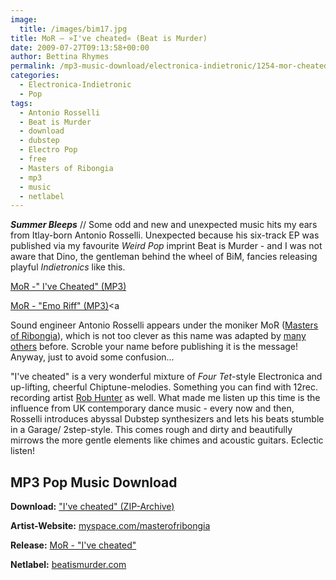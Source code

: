 ```yaml
---
image:
  title: /images/bim17.jpg
title: MoR – »I've cheated« (Beat is Murder)
date: 2009-07-27T09:13:58+00:00
author: Bettina Rhymes
permalink: /mp3-music-download/electronica-indietronic/1254-mor-cheated-beat-murder
categories:
  - Electronica-Indietronic
  - Pop
tags:
  - Antonio Rosselli
  - Beat is Murder
  - download
  - dubstep
  - Electro Pop
  - free
  - Masters of Ribongia
  - mp3
  - music
  - netlabel
---
```

***Summer Bleeps*** // Some odd and new and unexpected music hits my ears from Itlay-born Antonio Rosselli. Unexpected because his six-track EP was published via my favourite _Weird Pop_ imprint Beat is Murder - and I was not aware that Dino, the gentleman behind the wheel of BiM, fancies releasing playful _Indietronics_ like this.

[MoR -" I've Cheated" (MP3)](http://www.archive.org/download/Bim17-Mor-IveCheated/01Mor-iveCheated.mp3)
  
[MoR - "Emo Riff" (MP3)](http://www.archive.org/download/Bim17-Mor-IveCheated/03Mor-emoRiff.mp3)<a <!--more-->

Sound engineer Antonio Rosselli appears under the moniker MoR (<a href="http://www.myspace.com/masterofribongia" target="_blank">Masters of Ribongia</a>), which is not too clever as this name was adapted by <a href="http://www.last.fm/music/MOR" target="_blank">many others</a> before. Scroble your name before publishing it is the message! Anyway, just to avoid some confusion...

"I've cheated" is a very wonderful mixture of _Four Tet_-style Electronica and up-lifting, cheerful Chiptune-melodies. Something you can find with 12rec. recording artist <a href="http://www.archive.org/details/12rec.038" target="_blank">Rob Hunter</a> as well. What made me listen up this time is the influence from UK contemporary dance music - every now and then, Rosselli introduces abyssal Dubstep synthesizers and lets his beats stumble in a Garage/ 2step-style. This comes rough and dirty and beautifully mirrows the more gentle elements like chimes and acoustic guitars. Eclectic listen!

## MP3 Pop Music Download

**Download:** ["I've cheated" (ZIP-Archive)](http://www.archive.org/download/Bim17-Mor-IveCheated/Bim17-Mor-IveCheated_vbr_mp3.zip)
  
**Artist-Website:** <a href="http://www.myspace.com/masterofribongia" target="_blank">myspace.com/masterofribongia</a>
  
**Release:** <a href="http://www.beatismurder.com/netlabel/bim17.html" target="_blank">MoR - "I've cheated" </a>
  
**Netlabel:** <a href="http://www.beatismurder.com/netlabel" target="_blank">beatismurder.com</a>